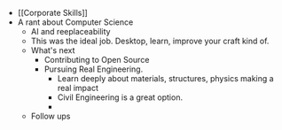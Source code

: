 - [[Corporate Skills]]
- A rant about Computer Science
	- AI and reeplaceability
	- This was the ideal job. Desktop, learn, improve your craft kind of.
	- What's next
		- Contributing to Open Source
		- Pursuing Real Engineering.
			- Learn deeply about materials, structures, physics making a real impact
			- Civil Engineering is a great option.
			-
	- Follow ups